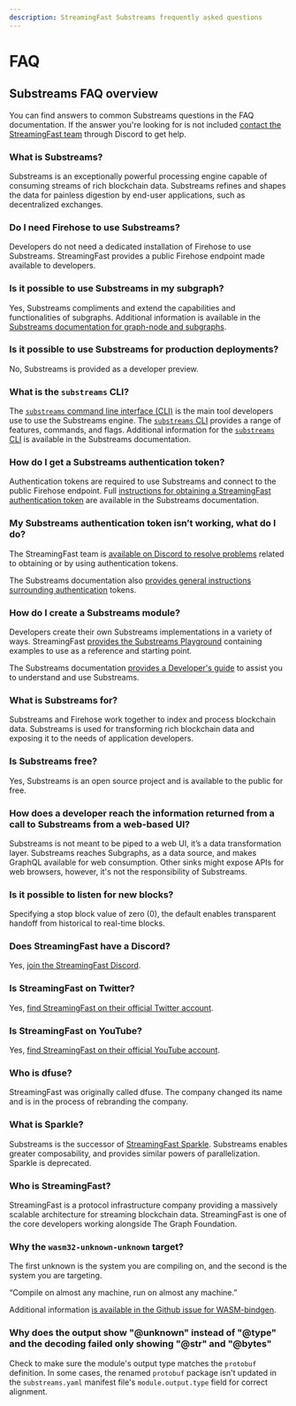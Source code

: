 ```yaml
---
description: StreamingFast Substreams frequently asked questions
---
```


# FAQ

## **Substreams FAQ overview**

You can find answers to common Substreams questions in the FAQ documentation. If the answer you're looking for is not included [contact the StreamingFast team](https://discord.gg/mYPcRAzeVN) through Discord to get help.

### **What is Substreams?**

Substreams is an exceptionally powerful processing engine capable of consuming streams of rich blockchain data. Substreams refines and shapes the data for painless digestion by end-user applications, such as decentralized exchanges.

### **Do I need Firehose to use Substreams?**

Developers do not need a dedicated installation of Firehose to use Substreams. StreamingFast provides a public Firehose endpoint made available to developers.

### **Is it possible to use Substreams in my subgraph?**

Yes, Substreams compliments and extend the capabilities and functionalities of subgraphs. Additional information is available in the [Substreams documentation for graph-node and subgraphs](https://substreams.streamingfast.io/reference-and-specs/graph-node-setup).

### **Is it possible to use Substreams for production deployments?**

No, Substreams is provided as a developer preview.

### **What is the `substreams` CLI?**

The [`substreams` command line interface (CLI)](command-line-interface.md) is the main tool developers use to use the Substreams engine. The [`substreams` CLI](command-line-interface.md) provides a range of features, commands, and flags. Additional information for the [`substreams` CLI](command-line-interface.md) is available in the Substreams documentation.

### **How do I get a Substreams authentication token?**

Authentication tokens are required to use Substreams and connect to the public Firehose endpoint. Full [instructions for obtaining a StreamingFast authentication token](https://substreams.streamingfast.io/reference-and-specs/authentication) are available in the Substreams documentation.

### **My Substreams authentication token isn’t working, what do I do?**

The StreamingFast team is [available on Discord to resolve problems](https://discord.gg/Ugc7KtkA) related to obtaining or by using authentication tokens.&#x20;

The Substreams documentation also [provides general instructions surrounding authentication](https://substreams.streamingfast.io/reference-and-specs/authentication) tokens.

### **How do I create a Substreams module?**

Developers create their own Substreams implementations in a variety of ways. StreamingFast [provides the Substreams Playground](https://github.com/streamingfast/substreams-playground) containing examples to use as a reference and starting point.

The Substreams documentation [provides a Developer's guide](https://substreams.streamingfast.io/developer-guide/overview) to assist you to understand and use Substreams.

### **What is Substreams for?**

Substreams and Firehose work together to index and process blockchain data. Substreams is used for transforming rich blockchain data and exposing it to the needs of application developers.

### **Is Substreams free?**

Yes, Substreams is an open source project and is available to the public for free.

### **How does a developer reach the information returned from a call to Substreams from a web-based UI?**

Substreams is not meant to be piped to a web UI, it’s a data transformation layer. Substreams reaches Subgraphs, as a data source, and makes GraphQL available for web consumption. Other sinks might expose APIs for web browsers, however, it's not the responsibility of Substreams.

### Is it possible to listen for new blocks?

Specifying a stop block value of zero (0), the default enables transparent handoff from historical to real-time blocks.

### **Does StreamingFast have a Discord?**

Yes, [join the StreamingFast Discord](https://discord.gg/Ugc7KtkA).

### **Is StreamingFast on Twitter?**

Yes, [find StreamingFast on their official Twitter account](https://twitter.com/streamingfastio).

### **Is StreamingFast on YouTube?**

Yes, [find StreamingFast on their official YouTube account](https://www.youtube.com/c/streamingfast).

### **Who is dfuse?**

StreamingFast was originally called dfuse. The company changed its name and is in the process of rebranding the company.

### What is Sparkle?

Substreams is the successor of [StreamingFast Sparkle](https://github.com/streamingfast/sparkle). Substreams enables greater composability, and provides similar powers of parallelization. Sparkle is deprecated.

### **Who is StreamingFast?**

StreamingFast is a protocol infrastructure company providing a massively scalable architecture for streaming blockchain data. StreamingFast is one of the core developers working alongside The Graph Foundation.

### Why the `wasm32-unknown-unknown` target?

The first unknown is the system you are compiling on, and the second is the system you are targeting.

“Compile on almost any machine, run on almost any machine.”

Additional information [is available in the Github issue for WASM-bindgen](https://github.com/rustwasm/wasm-bindgen/issues/979).

### Why does the output show "@unknown" instead of "@type" and the decoding failed only showing "@str" and "@bytes"

Check to make sure the module's output type matches the `protobuf` definition. In some cases, the renamed  `protobuf` package isn't updated in the `substreams.yaml` manifest file's `module.output.type` field for correct alignment.
